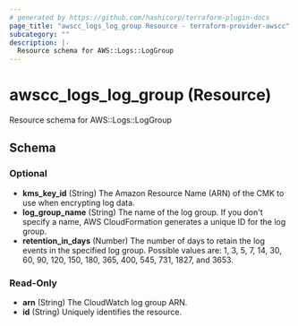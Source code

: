 ```yaml
---
# generated by https://github.com/hashicorp/terraform-plugin-docs
page_title: "awscc_logs_log_group Resource - terraform-provider-awscc"
subcategory: ""
description: |-
  Resource schema for AWS::Logs::LogGroup
---
```


# awscc_logs_log_group (Resource)

Resource schema for AWS::Logs::LogGroup



<!-- schema generated by tfplugindocs -->
## Schema

### Optional

- **kms_key_id** (String) The Amazon Resource Name (ARN) of the CMK to use when encrypting log data.
- **log_group_name** (String) The name of the log group. If you don't specify a name, AWS CloudFormation generates a unique ID for the log group.
- **retention_in_days** (Number) The number of days to retain the log events in the specified log group. Possible values are: 1, 3, 5, 7, 14, 30, 60, 90, 120, 150, 180, 365, 400, 545, 731, 1827, and 3653.

### Read-Only

- **arn** (String) The CloudWatch log group ARN.
- **id** (String) Uniquely identifies the resource.


